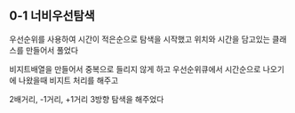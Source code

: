 ## 0-1 너비우선탐색

우선순위를 사용하여 시간이 적은순으로 탐색을 시작했고 위치와 시간을 담고있는 클래스를 만들어서 풀었다

비지트배열을 만들어서 중복으로 들리지 않게 하고 우선순위큐에서 시간순으로 나오기에 나왔을때 비지트 처리를 해주고

2배거리, -1거리, +1거리 3방향 탐색을 해주었다
